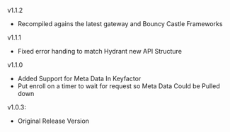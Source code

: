 v1.1.2
- Recompiled agains the latest gateway and Bouncy Castle Frameworks
  
v1.1.1
- Fixed error handing to match Hydrant new API Structure

v1.1.0
- Added Support for Meta Data In Keyfactor
- Put enroll on a timer to wait for request so Meta Data Could be Pulled down

v1.0.3:
- Original Release Version
